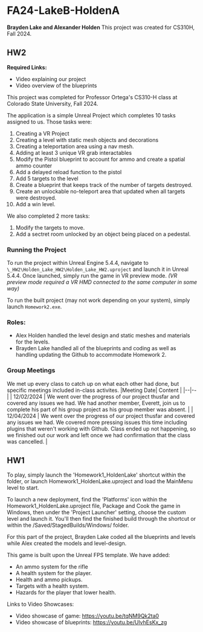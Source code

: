 # FA24-LakeB-HoldenA
**Brayden Lake and Alexander Holden**
This project was created for CS310H, Fall 2024.

## HW2
**Required Links:**
 - Video explaining our project
 - Video overview of the blueprints

This project was completed for Professor Ortega's CS310-H class at Colorado State University, Fall 2024.

The application is a simple Unreal Project which completes 10 tasks assigned to us. Those tasks were:

 1. Creating a VR Project
 2. Creating a level with static mesh objects and decorations
 3. Creating a teleportation area using a nav mesh.
 4. Adding at least 3 unique VR grab interactables
 5. Modify the Pistol blueprint to account for ammo and create a spatial ammo counter
 6. Add a delayed reload function to the pistol
 7. Add 5 targets to the level
 8. Create a blueprint that keeps track of the number of targets destroyed.
 9. Create an unlockable no-teleport area that updated when all targets were destroyed.
 10. Add a win level.

We also completed 2 more tasks:
 1. Modify the targets to move.
 2. Add a sectret room unlocked by an object being placed on a pedestal.

### Running the Project
To run the project within Unreal Engine 5.4.4, navigate to `\_HW2\Holden_Lake_HW2\Holden_Lake_HW2.uproject` and launch it in Unreal 5.4.4. Once launched, simply run the game in VR preview mode. 
*(VR preview mode required a VR HMD connected to the same computer in some way)*

To run the built project (may not work depending on your system), simply launch `Homework2.exe`.

### Roles:
- Alex Holden handled the level design and static meshes and materials for the levels.
- Brayden Lake handled all of the blueprints and coding as well as handling updating the Github to accommodate Homework 2.

### Group Meetings
We met up every class to catch up on what each other had done, but specific meetings included in-class activites.
|Meeting Date| Content |
|--|--|
| 12/02/2024 | We went over the progress of our project thusfar and covered any issues we had. We had another member, Everett, join us to complete his part of his group project as his group member was absent. |
| 12/04/2024 | We went over the progress of our project thusfar and covered any issues we had. We covered more pressing issues this time including plugins that weren't working with Github. Class ended up not happening, so we finished out our work and left once we had confirmation that the class was cancelled. |




## HW1
To play, simply launch the 'Homework1_HoldenLake' shortcut within the folder, or launch Homework1_HoldenLake.uproject and load the MainMenu level to start.

To launch a new deployment, find the 'Platforms' icon within the Homework1_HoldenLake.uproject file, Package and Cook the game in Windows, then under the 'Project Launcher' setting, choose the custom level and launch it. 
You'll then find the finished build through the shortcut or within the /Saved/StagedBuilds/Windows/ folder.

For this part of the project, Brayden Lake coded all the blueprints and levels while Alex created the models and level-design.

This game is built upon the Unreal FPS template.
We have added:
- An ammo system for the rifle
- A health system for the player.
- Health and ammo pickups.
- Targets with a health system.
- Hazards for the player that lower health.

Links to Video Showcases:
- Video showcase of game: https://youtu.be/tqNM9Qk2ta0
- Video showcase of blueprints: https://youtu.be/UlvhEsKx_zg
